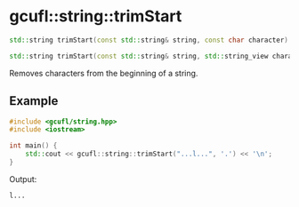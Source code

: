# gcufl::string::trimStart
```cpp
std::string trimStart(const std::string& string, const char character) noexcept;

std::string trimStart(const std::string& string, std::string_view characters) noexcept;
```
Removes characters from the beginning of a string.
## Example
```cpp
#include <gcufl/string.hpp>
#include <iostream>

int main() {
	std::cout << gcufl::string::trimStart("...l...", '.') << '\n';
}
```
Output:
```
l...
```
